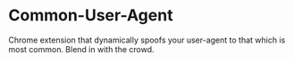 # Common-User-Agent
Chrome extension that dynamically spoofs your user-agent to that which is most common. Blend in with the crowd.
